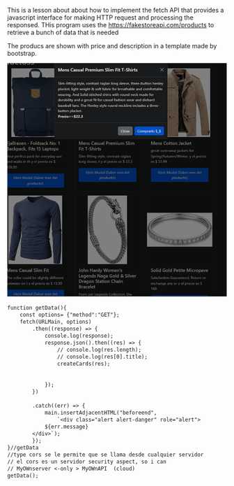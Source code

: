 This is a lesson about about how to implement the fetch API that provides a javascript interface for making HTTP request and processing the responsed. THis program uses the https://fakestoreapi.com/products to retrieve a bunch of data that is needed

The producs are shown with price and description in a template made by bootstrap.

![image](https://github.com/emsroo/products-modal/blob/main/Screenshot%202025-04-11%20153653.png)

```
function getData(){
    const options= {"method":"GET"}; 
    fetch(URLMain, options)
        .then((response) => {
            console.log(response);
            response.json().then((res) => {
                // console.log(res.length);
                // console.log(res[0].title);
                createCards(res);
                

            });
        })

        .catch((err) => {
            main.insertAdjacentHTML("beforeend",
                `<div class="alert alert-danger" role="alert">
            ${err.message}
        </div>`);
        });
}//getData
//type cors se le permite que se llama desde cualquier servidor
// el cors es un servidor security aspect, so i can
// MyOWnserver <-only > MyOWnAPI  (cloud) 
getData();
```



